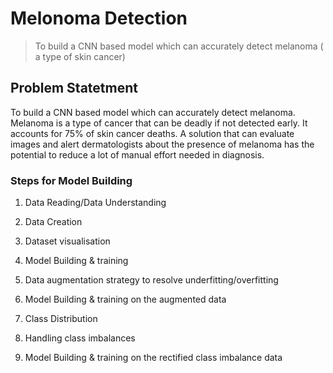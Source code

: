 
# Melonoma Detection
> To build a CNN based model which can accurately detect melanoma ( a type of skin cancer)

## Problem Statetment
To build a CNN based model which can accurately detect melanoma. Melanoma is a type of cancer that can be deadly if not detected early. It accounts for 75% of skin cancer deaths. A solution that can evaluate images and alert dermatologists about the presence of melanoma has the potential to reduce a lot of manual effort needed in diagnosis.

### Steps for Model Building

1. Data Reading/Data Understanding

2. Data Creation

3. Dataset visualisation

4. Model Building & training

5. Data augmentation strategy to resolve underfitting/overfitting 

6. Model Building & training on the augmented data

7. Class Distribution

8. Handling class imbalances

9. Model Building & training on the rectified class imbalance data
